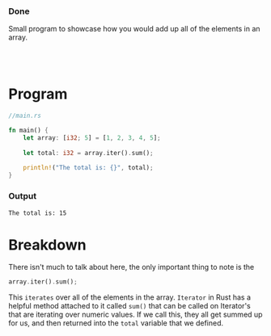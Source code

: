 ### Done
Small program to showcase how you would add up all of the elements in an array.

<br><br>
# Program
```Rust
//main.rs

fn main() {
	let array: [i32; 5] = [1, 2, 3, 4, 5];
	
	let total: i32 = array.iter().sum();
	
	println!("The total is: {}", total);
}
```

### Output
```
The total is: 15
```

# Breakdown
There isn't much to talk about here, the only important thing to note is the

```Rust
array.iter().sum();
```

This `iterates` over all of the elements in the array. `Iterator` in Rust has a helpful method attached to it called `sum()` that can be called on Iterator's that are iterating over numeric values. If we call this, they all get summed up for us, and then returned into the `total` variable that we defined.